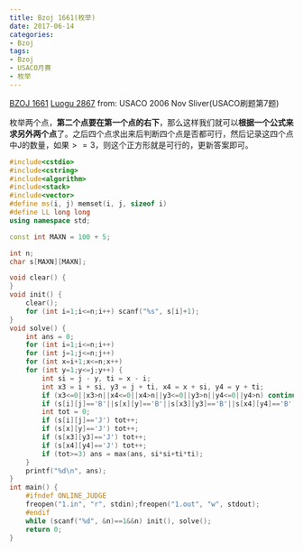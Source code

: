 ```yaml
---
title: Bzoj 1661(枚举)
date: 2017-06-14
categories:
- Bzoj
tags:
- Bzoj
- USACO月赛
- 枚举
---
```

[BZOJ 1661](http://www.lydsy.com/JudgeOnline/problem.php?id=1661)
[Luogu 2867](https://www.luogu.org/problem/show?pid=2867)
from: USACO 2006 Nov Sliver(USACO刷题第7题)

枚举两个点，**第二个点要在第一个点的右下**，那么这样我们就可以**根据一个公式来求另外两个点**了。之后四个点求出来后判断四个点是否都可行，然后记录这四个点中J的数量，如果$>=3$，则这个正方形就是可行的，更新答案即可。
<!-- more -->
```c++
#include<cstdio>
#include<cstring>
#include<algorithm>
#include<stack>
#include<vector>
#define ms(i, j) memset(i, j, sizeof i)
#define LL long long
using namespace std;

const int MAXN = 100 + 5;

int n;
char s[MAXN][MAXN];

void clear() {
}
void init() {
	clear();
	for (int i=1;i<=n;i++) scanf("%s", s[i]+1);
}
void solve() {
	int ans = 0;
	for (int i=1;i<=n;i++) 
	for (int j=1;j<=n;j++)
	for (int x=i+1;x<=n;x++)
	for (int y=1;y<=j;y++) {
		int si = j - y, ti = x - i;
		int x3 = i + si, y3 = j + ti, x4 = x + si, y4 = y + ti;
		if (x3<=0||x3>n||x4<=0||x4>n||y3<=0||y3>n||y4<=0||y4>n) continue;
		if (s[i][j]=='B'||s[x][y]=='B'||s[x3][y3]=='B'||s[x4][y4]=='B') continue;
		int tot = 0;
		if (s[i][j]=='J') tot++;
		if (s[x][y]=='J') tot++;
		if (s[x3][y3]=='J') tot++;
		if (s[x4][y4]=='J') tot++;
		if (tot>=3) ans = max(ans, si*si+ti*ti);
	}
	printf("%d\n", ans);
}
int main() {
	#ifndef ONLINE_JUDGE
	freopen("1.in", "r", stdin);freopen("1.out", "w", stdout);
	#endif
	while (scanf("%d", &n)==1&&n) init(), solve();
	return 0;
}
```